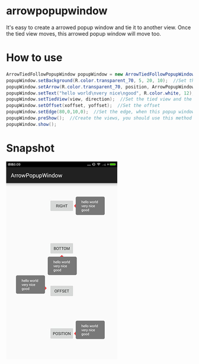 # arrowpopupwindow
It's easy to create a arrowed popup window and tie it to another view. Once the tied view moves, this arrowed popup window will move too.

# How to use
```java
ArrowTiedFollowPopupWindow popupWindow = new ArrowTiedFollowPopupWindow(MainActivity.this);
popupWindow.setBackground(R.color.transparent_70, 5, 20, 10);  //Set the background color, radius and padding.
popupWindow.setArrow(R.color.transparent_70, position, ArrowPopupWindow.ArrowSize.SMALL);  //Set the arrow color, relative posotion and size.
popupWindow.setText("hello world\nvery nice\ngood", R.color.white, 12);  //Set the text content and color.
popupWindow.setTiedView(view, direction);  //Set the tied view and the tied direction.
popupWindow.setOffset(xoffset, yoffset);  //Set the offset
popupWindow.setEdge(80,0,10,0);  //Set the edge, when this popup window touch the edge, it will dismiss.
popupWindow.preShow();  //Create the views, you should use this method before you show this popup window
popupWindow.show();
```


# Snapshot

 ![image](https://github.com/SuperJim123/arrowpopupwindow/raw/master/snapshot.jpg)
